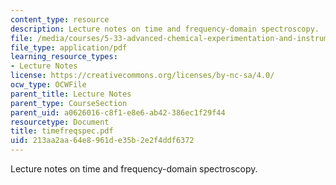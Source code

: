 ```yaml
---
content_type: resource
description: Lecture notes on time and frequency-domain spectroscopy.
file: /media/courses/5-33-advanced-chemical-experimentation-and-instrumentation-fall-2007/213aa2aa64e8961de35b2e2f4ddf6372_timefreqspec.pdf
file_type: application/pdf
learning_resource_types:
- Lecture Notes
license: https://creativecommons.org/licenses/by-nc-sa/4.0/
ocw_type: OCWFile
parent_title: Lecture Notes
parent_type: CourseSection
parent_uid: a0626016-c8f1-e8e6-ab42-386ec1f29f44
resourcetype: Document
title: timefreqspec.pdf
uid: 213aa2aa-64e8-961d-e35b-2e2f4ddf6372
---
```

Lecture notes on time and frequency-domain spectroscopy.
